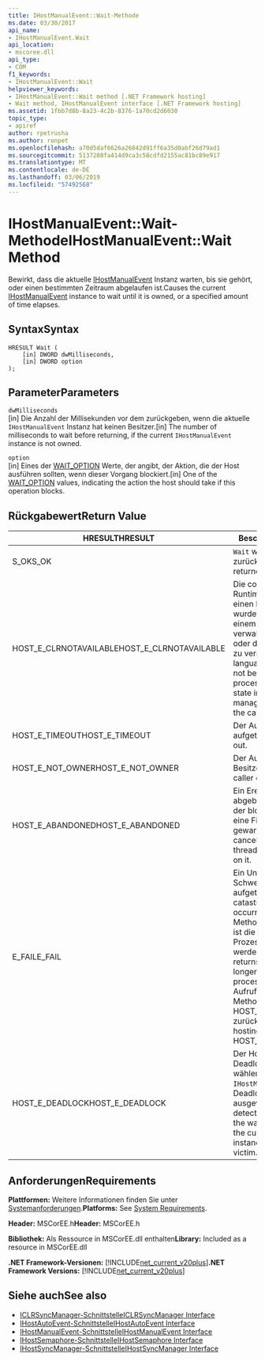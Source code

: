 ```yaml
---
title: IHostManualEvent::Wait-Methode
ms.date: 03/30/2017
api_name:
- IHostManualEvent.Wait
api_location:
- mscoree.dll
api_type:
- COM
f1_keywords:
- IHostManualEvent::Wait
helpviewer_keywords:
- IHostManualEvent::Wait method [.NET Framework hosting]
- Wait method, IHostManualEvent interface [.NET Framework hosting]
ms.assetid: 1fbb7d8b-8a23-4c2b-8376-1a70cd2d6030
topic_type:
- apiref
author: rpetrusha
ms.author: ronpet
ms.openlocfilehash: a70d5daf6626a26842d91ff6a35d0abf26d79ad1
ms.sourcegitcommit: 5137208fa414d9ca3c58cdfd2155ac81bc89e917
ms.translationtype: MT
ms.contentlocale: de-DE
ms.lasthandoff: 03/06/2019
ms.locfileid: "57492568"
---
```

# <a name="ihostmanualeventwait-method"></a><span data-ttu-id="b4dd9-102">IHostManualEvent::Wait-Methode</span><span class="sxs-lookup"><span data-stu-id="b4dd9-102">IHostManualEvent::Wait Method</span></span>
<span data-ttu-id="b4dd9-103">Bewirkt, dass die aktuelle [IHostManualEvent](../../../../docs/framework/unmanaged-api/hosting/ihostmanualevent-interface.md) Instanz warten, bis sie gehört, oder einen bestimmten Zeitraum abgelaufen ist.</span><span class="sxs-lookup"><span data-stu-id="b4dd9-103">Causes the current [IHostManualEvent](../../../../docs/framework/unmanaged-api/hosting/ihostmanualevent-interface.md) instance to wait until it is owned, or a specified amount of time elapses.</span></span>  
  
## <a name="syntax"></a><span data-ttu-id="b4dd9-104">Syntax</span><span class="sxs-lookup"><span data-stu-id="b4dd9-104">Syntax</span></span>  
  
```  
HRESULT Wait (  
    [in] DWORD dwMilliseconds,  
    [in] DWORD option  
);  
```  
  
## <a name="parameters"></a><span data-ttu-id="b4dd9-105">Parameter</span><span class="sxs-lookup"><span data-stu-id="b4dd9-105">Parameters</span></span>  
 `dwMilliseconds`  
 <span data-ttu-id="b4dd9-106">[in] Die Anzahl der Millisekunden vor dem zurückgeben, wenn die aktuelle `IHostManualEvent` Instanz hat keinen Besitzer.</span><span class="sxs-lookup"><span data-stu-id="b4dd9-106">[in] The number of milliseconds to wait before returning, if the current `IHostManualEvent` instance is not owned.</span></span>  
  
 `option`  
 <span data-ttu-id="b4dd9-107">[in] Eines der [WAIT_OPTION](../../../../docs/framework/unmanaged-api/hosting/wait-option-enumeration.md) Werte, der angibt, der Aktion, die der Host ausführen sollten, wenn dieser Vorgang blockiert.</span><span class="sxs-lookup"><span data-stu-id="b4dd9-107">[in] One of the [WAIT_OPTION](../../../../docs/framework/unmanaged-api/hosting/wait-option-enumeration.md) values, indicating the action the host should take if this operation blocks.</span></span>  
  
## <a name="return-value"></a><span data-ttu-id="b4dd9-108">Rückgabewert</span><span class="sxs-lookup"><span data-stu-id="b4dd9-108">Return Value</span></span>  
  
|<span data-ttu-id="b4dd9-109">HRESULT</span><span class="sxs-lookup"><span data-stu-id="b4dd9-109">HRESULT</span></span>|<span data-ttu-id="b4dd9-110">Beschreibung</span><span class="sxs-lookup"><span data-stu-id="b4dd9-110">Description</span></span>|  
|-------------|-----------------|  
|<span data-ttu-id="b4dd9-111">S_OK</span><span class="sxs-lookup"><span data-stu-id="b4dd9-111">S_OK</span></span>|<span data-ttu-id="b4dd9-112">`Wait` wurde erfolgreich zurückgegeben.</span><span class="sxs-lookup"><span data-stu-id="b4dd9-112">`Wait` returned successfully.</span></span>|  
|<span data-ttu-id="b4dd9-113">HOST_E_CLRNOTAVAILABLE</span><span class="sxs-lookup"><span data-stu-id="b4dd9-113">HOST_E_CLRNOTAVAILABLE</span></span>|<span data-ttu-id="b4dd9-114">Die common Language Runtime (CLR) wurde nicht in einen Prozess geladen wurde, oder die CLR ist in einem Zustand, in dem nicht verwalteten Code ausführen oder den Aufruf erfolgreich zu verarbeiten.</span><span class="sxs-lookup"><span data-stu-id="b4dd9-114">The common language runtime (CLR) has not been loaded into a process, or the CLR is in a state in which it cannot run managed code or process the call successfully.</span></span>|  
|<span data-ttu-id="b4dd9-115">HOST_E_TIMEOUT</span><span class="sxs-lookup"><span data-stu-id="b4dd9-115">HOST_E_TIMEOUT</span></span>|<span data-ttu-id="b4dd9-116">Der Aufruf ist ein Timeout aufgetreten.</span><span class="sxs-lookup"><span data-stu-id="b4dd9-116">The call timed out.</span></span>|  
|<span data-ttu-id="b4dd9-117">HOST_E_NOT_OWNER</span><span class="sxs-lookup"><span data-stu-id="b4dd9-117">HOST_E_NOT_OWNER</span></span>|<span data-ttu-id="b4dd9-118">Der Aufrufer ist nicht Besitzer der Sperre.</span><span class="sxs-lookup"><span data-stu-id="b4dd9-118">The caller does not own the lock.</span></span>|  
|<span data-ttu-id="b4dd9-119">HOST_E_ABANDONED</span><span class="sxs-lookup"><span data-stu-id="b4dd9-119">HOST_E_ABANDONED</span></span>|<span data-ttu-id="b4dd9-120">Ein Ereignis wurde abgebrochen, während sich der blockierte Thread oder eine Fiber darauf gewartet.</span><span class="sxs-lookup"><span data-stu-id="b4dd9-120">An event was canceled while a blocked thread or fiber was waiting on it.</span></span>|  
|<span data-ttu-id="b4dd9-121">E_FAIL</span><span class="sxs-lookup"><span data-stu-id="b4dd9-121">E_FAIL</span></span>|<span data-ttu-id="b4dd9-122">Ein Unbekannter Schwerwiegender Fehler ist aufgetreten.</span><span class="sxs-lookup"><span data-stu-id="b4dd9-122">An unknown catastrophic failure occurred.</span></span> <span data-ttu-id="b4dd9-123">Wenn eine Methode E_FAIL zurückgibt, ist die CLR nicht mehr im Prozess verwendet werden.</span><span class="sxs-lookup"><span data-stu-id="b4dd9-123">When a method returns E_FAIL, the CLR is no longer usable within the process.</span></span> <span data-ttu-id="b4dd9-124">Nachfolgende Aufrufe zum Hosten der Methoden HOST_E_CLRNOTAVAILABLE zurück.</span><span class="sxs-lookup"><span data-stu-id="b4dd9-124">Subsequent calls to hosting methods return HOST_E_CLRNOTAVAILABLE.</span></span>|  
|<span data-ttu-id="b4dd9-125">HOST_E_DEADLOCK</span><span class="sxs-lookup"><span data-stu-id="b4dd9-125">HOST_E_DEADLOCK</span></span>|<span data-ttu-id="b4dd9-126">Der Host die Wartezeit einen Deadlock aufgetreten, und wählen Sie die aktuelle `IHostManualEvent` Instanz als Deadlockopfer ausgewählt.</span><span class="sxs-lookup"><span data-stu-id="b4dd9-126">The host detected a deadlock during the wait interval, and chose the current `IHostManualEvent` instance as the deadlock victim.</span></span>|  
  
## <a name="requirements"></a><span data-ttu-id="b4dd9-127">Anforderungen</span><span class="sxs-lookup"><span data-stu-id="b4dd9-127">Requirements</span></span>  
 <span data-ttu-id="b4dd9-128">**Plattformen:** Weitere Informationen finden Sie unter [Systemanforderungen](../../../../docs/framework/get-started/system-requirements.md).</span><span class="sxs-lookup"><span data-stu-id="b4dd9-128">**Platforms:** See [System Requirements](../../../../docs/framework/get-started/system-requirements.md).</span></span>  
  
 <span data-ttu-id="b4dd9-129">**Header:** MSCorEE.h</span><span class="sxs-lookup"><span data-stu-id="b4dd9-129">**Header:** MSCorEE.h</span></span>  
  
 <span data-ttu-id="b4dd9-130">**Bibliothek:** Als Ressource in MSCorEE.dll enthalten</span><span class="sxs-lookup"><span data-stu-id="b4dd9-130">**Library:** Included as a resource in MSCorEE.dll</span></span>  
  
 <span data-ttu-id="b4dd9-131">**.NET Framework-Versionen:** [!INCLUDE[net_current_v20plus](../../../../includes/net-current-v20plus-md.md)]</span><span class="sxs-lookup"><span data-stu-id="b4dd9-131">**.NET Framework Versions:** [!INCLUDE[net_current_v20plus](../../../../includes/net-current-v20plus-md.md)]</span></span>  
  
## <a name="see-also"></a><span data-ttu-id="b4dd9-132">Siehe auch</span><span class="sxs-lookup"><span data-stu-id="b4dd9-132">See also</span></span>
- [<span data-ttu-id="b4dd9-133">ICLRSyncManager-Schnittstelle</span><span class="sxs-lookup"><span data-stu-id="b4dd9-133">ICLRSyncManager Interface</span></span>](../../../../docs/framework/unmanaged-api/hosting/iclrsyncmanager-interface.md)
- [<span data-ttu-id="b4dd9-134">IHostAutoEvent-Schnittstelle</span><span class="sxs-lookup"><span data-stu-id="b4dd9-134">IHostAutoEvent Interface</span></span>](../../../../docs/framework/unmanaged-api/hosting/ihostautoevent-interface.md)
- [<span data-ttu-id="b4dd9-135">IHostManualEvent-Schnittstelle</span><span class="sxs-lookup"><span data-stu-id="b4dd9-135">IHostManualEvent Interface</span></span>](../../../../docs/framework/unmanaged-api/hosting/ihostmanualevent-interface.md)
- [<span data-ttu-id="b4dd9-136">IHostSemaphore-Schnittstelle</span><span class="sxs-lookup"><span data-stu-id="b4dd9-136">IHostSemaphore Interface</span></span>](../../../../docs/framework/unmanaged-api/hosting/ihostsemaphore-interface.md)
- [<span data-ttu-id="b4dd9-137">IHostSyncManager-Schnittstelle</span><span class="sxs-lookup"><span data-stu-id="b4dd9-137">IHostSyncManager Interface</span></span>](../../../../docs/framework/unmanaged-api/hosting/ihostsyncmanager-interface.md)
